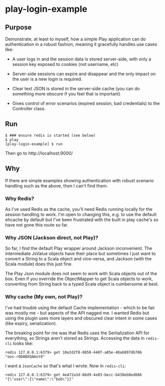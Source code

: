 # play-login-example

## Purpose

Demonstrate, at least to myself, how a simple Play application can do authentication
in a robust fashion, meaning it gracefully handles use cases like:

 * A user logs in and the session data is stored server-side, with only a session
   key exposed to cookies (not username, etc)

 * Server-side sessions can expire and disappear and the only impact on the user is
   a new login is required.

 * Clear text JSON is stored in the server-side cache (you can do something more 
   obscure if you feel that is important)

 * Gives control of error scenarios (expired session, bad credentials) to the 
   Controller class.


## Run

    $ ### ensure redis is started (see below)
    $ play
    [play-login-example] $ run
  
Then go to http://localhost:9000/


## Why

If there are simple examples showing authentication with robust scenario handling such
as the above, then I can't find them.

### Why Redis?

As I've used Redis as the cache, you'll need Redis running locally for the session
handling to work. I'm open to changing this, e.g. to use the default ehcache by
default but I've been frustrated with the built in play cache's so have not gone
this route so far.

### Why JSON (Jackson direct, not Play)?

So far, I find the default Play wrapper around Jackson inconvenient. The intermediate
JsValue objects have their place but sometimes I just want to convert a String to a 
Scala object and vice-versa, and Jackson (with the Scala module) does this just fine.

The Play Json module does not seem to work with Scala objects out of the box.
Even if you override the ObjectMapper to get Scala objects to work, converting from 
String back to a typed Scala object is cumbersome at best.


### Why cache (My own, not Play)?

I've had trouble using the default Cache implementation - which to be fair was mostly
me - but aspects of the API nagged me. I wanted Redis but using the plugin uses more
layers and obscured clear intent in some cases (like expiry, serialization).

The breaking point for me was that Redis uses the Serlialization API for everything, so
Strings aren't stored as Strings. Accessing the data in ``redis-cli`` looks like:

    redis 127.0.0.1:6379> get 10e2d2f8-0850-4407-a05e-48a6897db706
    "oos-rO0ABXQAAnt9"

I want a ``JsonCache`` so that's what I wrote. Now in ``redis-cli``:

    redis 127.0.0.1:6379> get 4e472a3d-86d9-4e03-becc-b438eb8ed886
    "{\"user\":{\"name\":\"bob\"}}"



